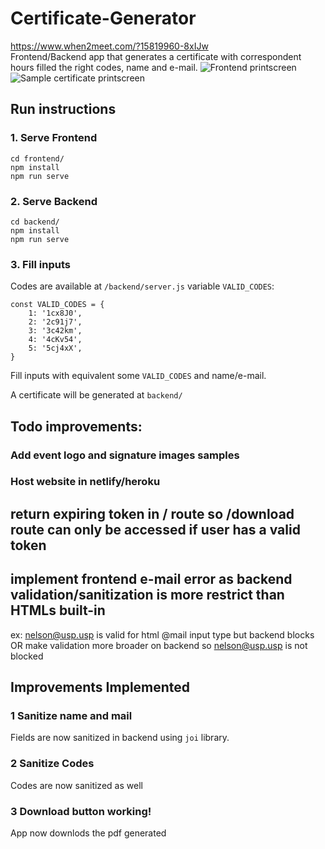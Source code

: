 # Certificate-Generator
https://www.when2meet.com/?15819960-8xIJw  
Frontend/Backend app that generates a certificate with correspondent hours filled the right codes, name and e-mail.
![Frontend printscreen](https://i.imgur.com/MLbmVde.png)
![Sample certificate printscreen](https://i.imgur.com/40kZJWl.png)
## Run instructions
### 1. Serve Frontend
```
cd frontend/
npm install
npm run serve
```

### 2. Serve Backend
```
cd backend/
npm install
npm run serve
```

### 3. Fill inputs
Codes are available at `/backend/server.js` variable `VALID_CODES`:
```
const VALID_CODES = {
    1: '1cx8J0',
    2: '2c91j7',
    3: '3c42km',
    4: '4cKv54',
    5: '5cj4xX',
}
```
Fill inputs with equivalent some `VALID_CODES` and name/e-mail.

A certificate will be generated at `backend/`

## Todo improvements:


### Add event logo and signature images samples

### Host website in netlify/heroku

## return expiring token in / route so /download route can only be accessed if user has a valid token 

## implement frontend e-mail error as backend validation/sanitization is more restrict than HTMLs built-in 
ex: nelson@usp.usp is valid for html @mail input type but backend blocks
OR make validation more broader on backend so nelson@usp.usp is not blocked 

## Improvements Implemented
### 1 Sanitize name and mail
Fields are now sanitized in backend using `joi` library. 
### 2 Sanitize Codes
Codes are now sanitized as well
### 3 Download button working!
App now downlods the pdf generated
